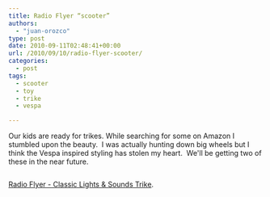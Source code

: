 ```yaml
---
title: Radio Flyer “scooter”
authors: 
  - "juan-orozco"
type: post
date: 2010-09-11T02:48:41+00:00
url: /2010/09/10/radio-flyer-scooter/
categories:
  - post
tags:
  - scooter
  - toy
  - trike
  - vespa

---
```

Our kids are ready for trikes. While searching for some on Amazon I stumbled upon the beauty.  I was actually hunting down big wheels but I think the Vespa inspired styling has stolen my heart.  We'll be getting two of these in the near future.

<p style="text-align:center;">
  <a href="http://www.radioflyer.com/classic-lights-and-sounds-trike.html"><img src='http://juanthedesigner.files.wordpress.com/2010/09/46_image_131.jpg?w=580' alt='' data-recalc-dims="1" /></a>
</p>

[Radio Flyer - Classic Lights & Sounds Trike][1].

 [1]: http://www.radioflyer.com/classic-lights-and-sounds-trike.html